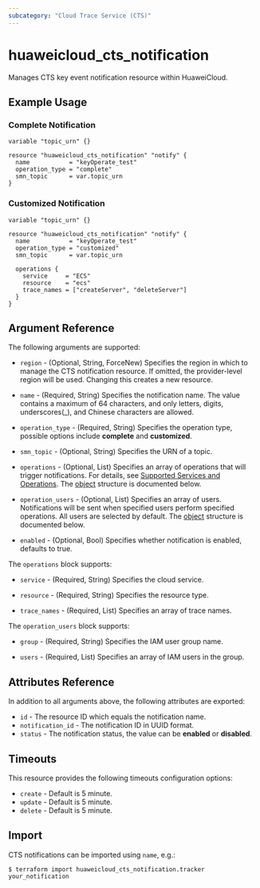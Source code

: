 ```yaml
---
subcategory: "Cloud Trace Service (CTS)"
---
```


# huaweicloud_cts_notification

Manages CTS key event notification resource within HuaweiCloud.

## Example Usage

### Complete Notification

```hcl
variable "topic_urn" {}

resource "huaweicloud_cts_notification" "notify" {
  name           = "keyOperate_test"
  operation_type = "complete"
  smn_topic      = var.topic_urn
}
```

### Customized Notification

```hcl
variable "topic_urn" {}

resource "huaweicloud_cts_notification" "notify" {
  name           = "keyOperate_test"
  operation_type = "customized"
  smn_topic      = var.topic_urn

  operations {
    service     = "ECS"
    resource    = "ecs"
    trace_names = ["createServer", "deleteServer"]
  }
}
```

## Argument Reference

The following arguments are supported:

* `region` - (Optional, String, ForceNew) Specifies the region in which to manage the CTS notification resource.
  If omitted, the provider-level region will be used. Changing this creates a new resource.

* `name` - (Required, String) Specifies the notification name. The value contains a maximum of 64 characters,
  and only letters, digits, underscores(_), and Chinese characters are allowed.

* `operation_type` - (Required, String) Specifies the operation type, possible options include **complete** and
  **customized**.

* `smn_topic` - (Optional, String) Specifies the URN of a topic.

* `operations` - (Optional, List) Specifies an array of operations that will trigger notifications.
  For details, see [Supported Services and Operations](https://support.huaweicloud.com/intl/en-us/usermanual-cts/cts_03_0022.html).
  The [object](#notification_operations_object) structure is documented below.

* `operation_users` - (Optional, List) Specifies an array of users. Notifications will be sent when specified users
  perform specified operations. All users are selected by default.
  The [object](#notification_operation_users_object) structure is documented below.

* `enabled` - (Optional, Bool) Specifies whether notification is enabled, defaults to true.

<a name="notification_operations_object"></a>
The `operations` block supports:

* `service` - (Required, String) Specifies the cloud service.
  
* `resource` - (Required, String) Specifies the resource type.

* `trace_names` - (Required, List) Specifies an array of trace names.

<a name="notification_operation_users_object"></a>
The `operation_users` block supports:

* `group` - (Required, String) Specifies the IAM user group name.

* `users` - (Required, List) Specifies an array of IAM users in the group.

## Attributes Reference

In addition to all arguments above, the following attributes are exported:

* `id` - The resource ID which equals the notification name.
* `notification_id` - The notification ID in UUID format.
* `status` - The notification status, the value can be **enabled** or **disabled**.

## Timeouts

This resource provides the following timeouts configuration options:

* `create` - Default is 5 minute.
* `update` - Default is 5 minute.
* `delete` - Default is 5 minute.

## Import

CTS notifications can be imported using `name`, e.g.:

```
$ terraform import huaweicloud_cts_notification.tracker your_notification
```
